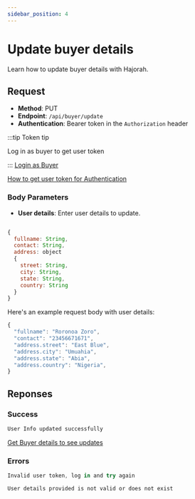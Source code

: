```yaml
---
sidebar_position: 4
---
```


# Update buyer details

Learn how to update buyer details with Hajorah.


## Request

- **Method**: PUT
- **Endpoint**: `/api/buyer/update`
- **Authentication**: Bearer token in the `Authorization` header

:::tip Token tip

Log in as buyer to get user token

:::
[Login as Buyer](./login-buyer.md)

[How to get user token for Authentication](../intro.md#get-user-token-for-bearer-authentication)

### Body Parameters

- **User details**: Enter user details to update.
```jsx title="other user schema"

{
  fullname: String,
  contact: String,
  address: object 
  {
    street: String,
    city: String,
    state: String,
    country: String
  }
}
```
Here's an example request body with user details:

```jsx title="updating selected details"
{
  "fullname": "Roronoa Zoro",
  "contact": "23456671671",
  "address.street": "East Blue",
  "address.city": "Umuahia",
  "address.state": "Abia",
  "address.country": "Nigeria",
}
```
## Reponses
### Success
```jsx title="code 200:  success"
User Info updated successfully
```

[Get Buyer details to see updates](./get-buyer.md)


### Errors
```jsx title="code 401:  Authentication failed"
Invalid user token, log in and try again
```

```jsx title="code 404:  user not found"
User details provided is not valid or does not exist
```